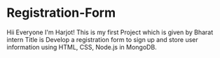# Registration-Form
Hii Everyone I'm Harjot! This is my first Project which is given by Bharat intern Title is Develop a registration form to sign up and store user information using HTML, CSS, Node.js in MongoDB. 
